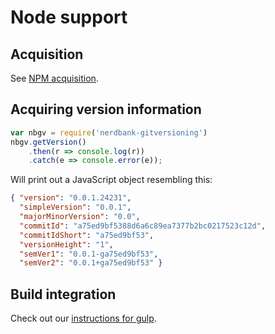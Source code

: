 # Node support

## Acquisition

See [NPM acquisition](npm-acquisition.md).

## Acquiring version information

```js
var nbgv = require('nerdbank-gitversioning')
nbgv.getVersion()
    .then(r => console.log(r))
    .catch(e => console.error(e));
```

Will print out a JavaScript object resembling this:

```json
{ "version": "0.0.1.24231",
  "simpleVersion": "0.0.1",
  "majorMinorVersion": "0.0",
  "commitId": "a75ed9bf5388d6a6c89ea7377b2bc0217523c12d",
  "commitIdShort": "a75ed9bf53",
  "versionHeight": "1",
  "semVer1": "0.0.1-ga75ed9bf53",
  "semVer2": "0.0.1+ga75ed9bf53" }
```

## Build integration

Check out our [instructions for gulp](gulp.md).
